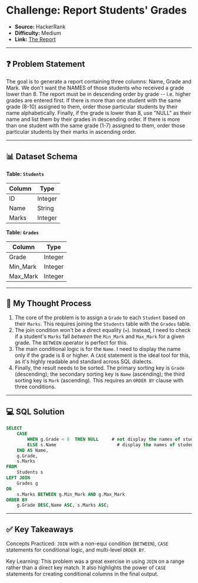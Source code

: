 # Challenge: Report Students' Grades

* **Source:** HackerRank
* **Difficulty:** Medium
* **Link:** [The Report](https://www.hackerrank.com/challenges/the-report/problem?isFullScreen=true)

---

## ❓ Problem Statement

The goal is to generate a report containing three columns: Name, Grade and Mark. We don't want the NAMES of those students who received a grade lower than 8. The report must be in descending order by grade -- i.e. higher grades are entered first. If there is more than one student with the same grade (8-10) assigned to them, order those particular students by their name alphabetically. Finally, if the grade is lower than 8, use "NULL" as their name and list them by their grades in descending order. If there is more than one student with the same grade (1-7) assigned to them, order those particular students by their marks in ascending order.

---

## 📊 Dataset Schema

**Table: `Students`**

| Column | Type |
| --- | --- |
| ID | Integer |
| Name | String |
| Marks | Integer |

**Table: `Grades`**

| Column | Type |
| --- | --- |
| Grade | Integer |
| Min_Mark | Integer |
| Max_Mark | Integer |

---

## 🤔 My Thought Process

1.  The core of the problem is to assign a `Grade` to each `Student` based on their `Marks`. This requires joining the `Students` table with the `Grades` table.
2.  The join condition won't be a direct equality (`=`). Instead, I need to check if a student's `Marks` fall *between* the `Min_Mark` and `Max_Mark` for a given grade. The `BETWEEN` operator is perfect for this.
3.  The main conditional logic is for the `Name`. I need to display the name only if the grade is 8 or higher. A `CASE` statement is the ideal tool for this, as it's highly readable and standard across SQL dialects.
4.  Finally, the result needs to be sorted. The primary sorting key is `Grade` (descending); the secondary sorting key is `Name` (ascending); the third sorting key is `Mark` (ascending). This requires an `ORDER BY` clause with three conditions.

---

## 💻 SQL Solution

```sql
SELECT
    CASE
        WHEN g.Grade < 8  THEN NULL     # not display the names of students whose grades < 8
        ELSE s.Name                       # display the names of students whose grades >= 8
    END AS Name,
    g.Grade,
    s.Marks
FROM
    Students s
LEFT JOIN
    Grades g
ON
    s.Marks BETWEEN g.Min_Mark AND g.Max_Mark
ORDER BY
    g.Grade DESC,Name ASC, s.Marks ASC;
```
---

## ✅ Key Takeaways

Concepts Practiced: `JOIN` with a non-equi condition (`BETWEEN`), `CASE` statements for conditional logic, and multi-level `ORDER BY`.

Key Learning: This problem was a great exercise in using `JOIN` on a range rather than a direct key match. It also highlights the power of `CASE` statements for creating conditional columns in the final output.
